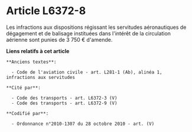 # Article L6372-8

Les infractions aux dispositions régissant les servitudes aéronautiques de dégagement et de balisage instituées dans
l'intérêt de la circulation aérienne sont punies de 3 750 € d'amende.

**Liens relatifs à cet article**

	**Anciens textes**:

	  - Code de l'aviation civile - art. L281-1 (Ab), alinéa 1, infractions aux servitudes

	**Cité par**:

	  - Code des transports - art. L6372-3 (V)
	  - Code des transports - art. L6372-9 (V)

	**Codifié par**:

	  - Ordonnance n°2010-1307 du 28 octobre 2010 - art. (V)
